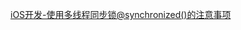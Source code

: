 [iOS开发-使用多线程同步锁@synchronized()的注意事项](https://app.yinxiang.com/shard/s35/nl/9757212/f020e369-482c-4d45-8b85-1d45c12deece)